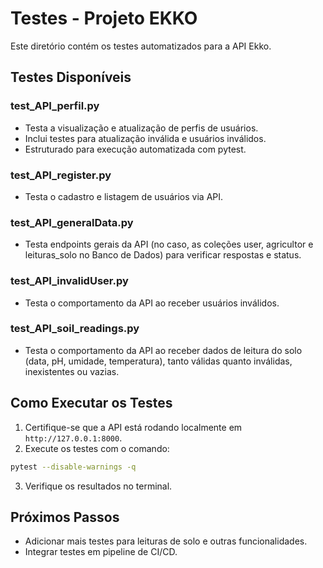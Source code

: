 # Testes - Projeto EKKO

Este diretório contém os testes automatizados para a API Ekko.

## Testes Disponíveis

### test_API_perfil.py
- Testa a visualização e atualização de perfis de usuários.
- Inclui testes para atualização inválida e usuários inválidos.
- Estruturado para execução automatizada com pytest.

### test_API_register.py
- Testa o cadastro e listagem de usuários via API.

### test_API_generalData.py
- Testa endpoints gerais da API (no caso, as coleções user, agricultor e leituras_solo no Banco de Dados) para verificar respostas e status.

### test_API_invalidUser.py
- Testa o comportamento da API ao receber usuários inválidos.

### test_API_soil_readings.py
- Testa o comportamento da API ao receber dados de leitura do solo (data, pH, umidade, temperatura), tanto válidas quanto inválidas, inexistentes ou vazias.

## Como Executar os Testes

1. Certifique-se que a API está rodando localmente em `http://127.0.0.1:8000`.
2. Execute os testes com o comando:

```bash
pytest --disable-warnings -q
```

3. Verifique os resultados no terminal.

## Próximos Passos

- Adicionar mais testes para leituras de solo e outras funcionalidades.
- Integrar testes em pipeline de CI/CD.
